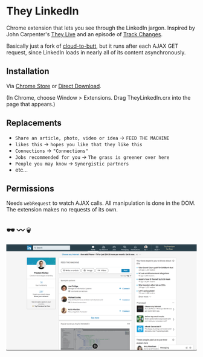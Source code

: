 # They LinkedIn

Chrome extension that lets you see through the LinkedIn jargon. Inspired by John Carpenter's [They Live](https://en.wikipedia.org/wiki/They_Live) and an episode of [Track Changes](https://trackchanges.postlight.com/paul-and-rich-try-to-talk-about-something-else-but-end-up-complaining-about-linkedin-again-c20526cfdb74).

Basically just a fork of [cloud-to-butt](https://github.com/panicsteve/cloud-to-butt), but it runs after each AJAX GET request, since LinkedIn loads in nearly all of its content asynchronously.

## Installation

Via [Chrome Store](https://chrome.google.com/webstore/detail/they-linkedin/cmjockpmecfhkaeadcgneakffkioombe) or [Direct Download](https://github.com/prichey/they-linkedin/blob/master/TheyLinkedIn.crx?raw=true).

(In Chrome, choose Window > Extensions. Drag TheyLinkedIn.crx into the page that appears.)

## Replacements
* `Share an article, photo, video or idea` -> `FEED THE MACHINE`
* `likes this` -> `hopes you like that they like this`
* `Connections` -> `"Connections"`
* `Jobs recommended for you` -> `The grass is greener over here`
* `People you may know` -> `Synergistic partners`
* etc...

## Permissions
Needs `webRequest` to watch AJAX calls. All manipulation is done in the DOM. The extension makes no requests of its own.

## 🕶 〰️ 💀

![](screenshot.png)
